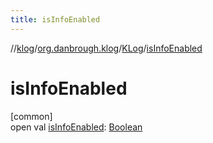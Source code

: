 ```yaml
---
title: isInfoEnabled
---
```

//[klog](../../../index.html)/[org.danbrough.klog](../index.html)/[KLog](index.html)/[isInfoEnabled](is-info-enabled.html)



# isInfoEnabled



[common]\
open val [isInfoEnabled](is-info-enabled.html): [Boolean](https://kotlinlang.org/api/latest/jvm/stdlib/kotlin/-boolean/index.html)





